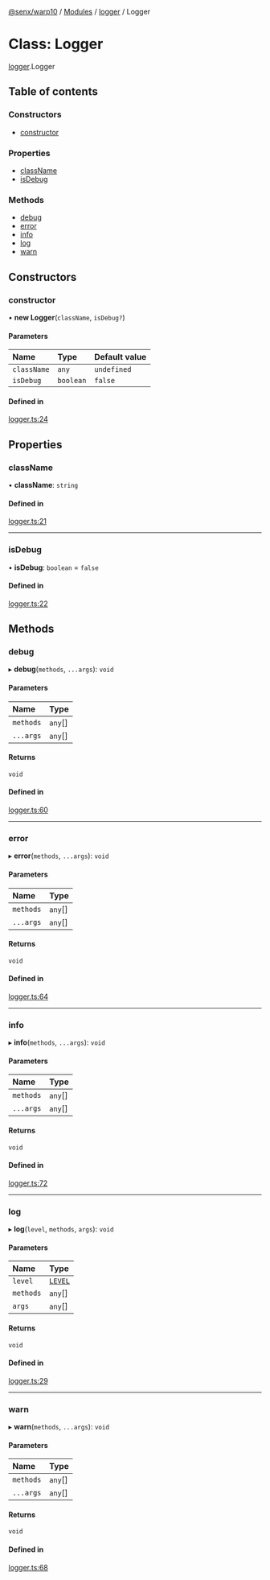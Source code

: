 [@senx/warp10](../README.md) / [Modules](../modules.md) / [logger](../modules/logger.md) / Logger

# Class: Logger

[logger](../modules/logger.md).Logger

## Table of contents

### Constructors

- [constructor](logger.Logger.md#constructor)

### Properties

- [className](logger.Logger.md#classname)
- [isDebug](logger.Logger.md#isdebug)

### Methods

- [debug](logger.Logger.md#debug)
- [error](logger.Logger.md#error)
- [info](logger.Logger.md#info)
- [log](logger.Logger.md#log)
- [warn](logger.Logger.md#warn)

## Constructors

### constructor

• **new Logger**(`className`, `isDebug?`)

#### Parameters

| Name | Type | Default value |
| :------ | :------ | :------ |
| `className` | `any` | `undefined` |
| `isDebug` | `boolean` | `false` |

#### Defined in

[logger.ts:24](https://gitlab.com/senx/node-warp10/-/blob/b1452af/src/lib/logger.ts#L24)

## Properties

### className

• **className**: `string`

#### Defined in

[logger.ts:21](https://gitlab.com/senx/node-warp10/-/blob/b1452af/src/lib/logger.ts#L21)

___

### isDebug

• **isDebug**: `boolean` = `false`

#### Defined in

[logger.ts:22](https://gitlab.com/senx/node-warp10/-/blob/b1452af/src/lib/logger.ts#L22)

## Methods

### debug

▸ **debug**(`methods`, `...args`): `void`

#### Parameters

| Name | Type |
| :------ | :------ |
| `methods` | `any`[] |
| `...args` | `any`[] |

#### Returns

`void`

#### Defined in

[logger.ts:60](https://gitlab.com/senx/node-warp10/-/blob/b1452af/src/lib/logger.ts#L60)

___

### error

▸ **error**(`methods`, `...args`): `void`

#### Parameters

| Name | Type |
| :------ | :------ |
| `methods` | `any`[] |
| `...args` | `any`[] |

#### Returns

`void`

#### Defined in

[logger.ts:64](https://gitlab.com/senx/node-warp10/-/blob/b1452af/src/lib/logger.ts#L64)

___

### info

▸ **info**(`methods`, `...args`): `void`

#### Parameters

| Name | Type |
| :------ | :------ |
| `methods` | `any`[] |
| `...args` | `any`[] |

#### Returns

`void`

#### Defined in

[logger.ts:72](https://gitlab.com/senx/node-warp10/-/blob/b1452af/src/lib/logger.ts#L72)

___

### log

▸ **log**(`level`, `methods`, `args`): `void`

#### Parameters

| Name | Type |
| :------ | :------ |
| `level` | [`LEVEL`](../enums/logger.LEVEL.md) |
| `methods` | `any`[] |
| `args` | `any`[] |

#### Returns

`void`

#### Defined in

[logger.ts:29](https://gitlab.com/senx/node-warp10/-/blob/b1452af/src/lib/logger.ts#L29)

___

### warn

▸ **warn**(`methods`, `...args`): `void`

#### Parameters

| Name | Type |
| :------ | :------ |
| `methods` | `any`[] |
| `...args` | `any`[] |

#### Returns

`void`

#### Defined in

[logger.ts:68](https://gitlab.com/senx/node-warp10/-/blob/b1452af/src/lib/logger.ts#L68)
